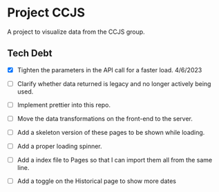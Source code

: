 # Project CCJS

A project to visualize data from the CCJS group.

## Tech Debt

- [X] Tighten the parameters in the API call for a faster load. 4/6/2023

- [ ] Clarify whether data returned is legacy and no longer actively being used.

- [ ] Implement prettier into this repo.

- [ ] Move the data transformations on the front-end to the server. 

- [ ] Add a skeleton version of these pages to be shown while loading.

- [ ] Add a proper loading spinner.

- [ ] Add a index file to Pages so that I can import them all from the same line.

- [ ] Add a toggle on the Historical page to show more dates